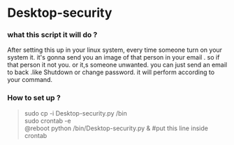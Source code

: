 # Desktop-security
<h3>what this script it will do ?</h3>
After setting this up in your linux system, every time someone turn on your system it.
it's gonna send you an image of that person in your email .
so if that person it not you. or it,s someone unwanted. 
you can just send an email to back .like Shutdown or change password.
it will perform according to your command.

<h3>How to set up ?</h3>

> sudo cp -i Desktop-security.py /bin <br>
> sudo crontab -e <br>
  @reboot python /bin/Desktop-security.py &  #put this line inside crontab

